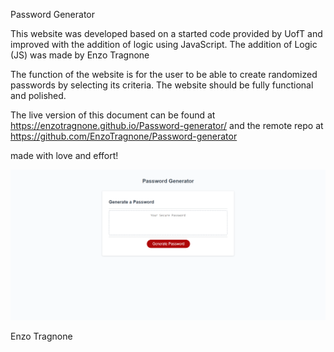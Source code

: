 Password Generator

This website was developed based on a started code provided by UofT and improved with the addition of logic using JavaScript. 
The addition of Logic (JS) was made by Enzo Tragnone

The function of the website is for the user to be able to create randomized passwords by selecting its criteria. The website should be fully functional and polished.

The live version of this document can be found at https://enzotragnone.github.io/Password-generator/
and the remote repo at https://github.com/EnzoTragnone/Password-generator

made with love and effort!

![Alt text](/SCREENSHOT.png "title")


Enzo Tragnone
